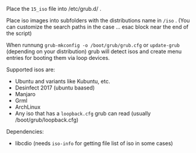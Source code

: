 Place the `15_iso` file into /etc/grub.d/ .

Place iso images into subfolders with the distributions name in `/iso` . (You can customize the search paths in the case ... esac block near the end of the script)

When runnung `grub-mkconfig -o /boot/grub/grub.cfg` or `update-grub` (depending on your distribution) grub will detect isos and create menu entries for booting them via loop devices. 

Supported isos are:
* Ubuntu and variants like Kubuntu, etc.
* Desinfect 2017 (ubuntu baased)
* Manjaro
* Grml
* ArchLinux
* Any iso that has a `loopback.cfg` grub can read (usually /boot/grub/loopback.cfg)

Dependencies:
* libcdio (needs `iso-info` for getting file list of iso in some cases)
